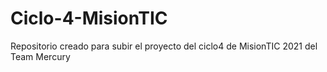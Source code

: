 # Ciclo-4-MisionTIC
Repositorio creado para subir el proyecto del ciclo4 de MisionTIC 2021 del Team Mercury 
